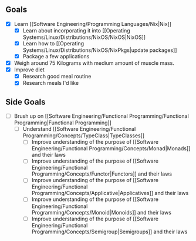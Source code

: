 
## Goals

- [x] Learn [[Software Engineering/Programming Languages/Nix|Nix]]
	- [x] Learn about incorporating it into [[Operating Systems/Linux/Distributions/NixOS/NixOS|NixOS]]
	- [x] Learn how to [[Operating Systems/Linux/Distributions/NixOS/NixPkgs|update packages]]
	- [x] Package a few applications
- [x] Weigh around 75 Kilograms with medium amount of muscle mass. 
- [x] Improve diet
	- [x] Research good meal routine
	- [x] Research meals I'd like

## Side Goals

- [ ] Brush up on [[Software Engineering/Functional Programming/Functional Programming|Functional Programming]]
	- [ ] Understand [[Software Engineering/Functional Programming/Concepts/TypeClass|TypeClasses]]
		- [ ] Improve understanding of the purpose of [[Software Engineering/Functional Programming/Concepts/Monad|Monads]] and their laws
		- [ ] Improve understanding of the purpose of [[Software Engineering/Functional Programming/Concepts/Functor|Functors]] and their laws
		- [ ] Improve understanding of the purpose of [[Software Engineering/Functional Programming/Concepts/Applicative|Applicatives]] and their laws
		- [ ] Improve understanding of the purpose of [[Software Engineering/Functional Programming/Concepts/Monoid|Monoids]] and their laws
		- [ ] Improve understanding of the purpose of [[Software Engineering/Functional Programming/Concepts/Semigroup|Semigroups]] and their laws